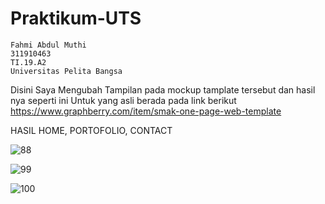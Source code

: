 # Praktikum-UTS
```
Fahmi Abdul Muthi
311910463
TI.19.A2
Universitas Pelita Bangsa
```
Disini Saya Mengubah Tampilan pada mockup tamplate tersebut dan hasil nya seperti ini 
Untuk yang asli berada pada link berikut
https://www.graphberry.com/item/smak-one-page-web-template

HASIL HOME, PORTOFOLIO, CONTACT

![88](https://user-images.githubusercontent.com/56380765/117024850-924ed580-ad24-11eb-9cfc-a7edc1fcfc11.png)

![99](https://user-images.githubusercontent.com/56380765/117024957-ac88b380-ad24-11eb-92f2-3db923ecbc16.png)

![100](https://user-images.githubusercontent.com/56380765/117024967-af83a400-ad24-11eb-8fa9-8341de49b022.png)
